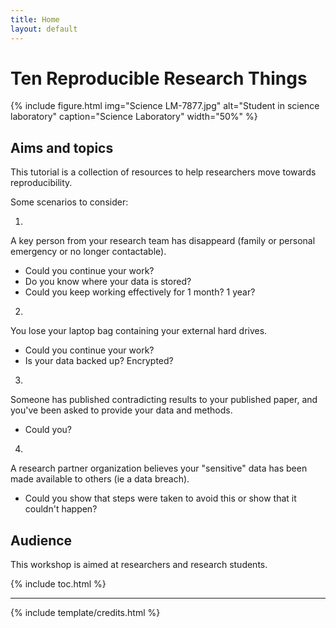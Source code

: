 ```yaml
---
title: Home
layout: default
---
```


# Ten Reproducible Research Things

{% include figure.html img="Science LM-7877.jpg" alt="Student in science laboratory" caption="Science Laboratory" width="50%" %}

## Aims and topics

This tutorial is a collection of resources to help researchers move towards reproducibility. 

Some scenarios to consider:

1.
A key person from your research team has disappeard (family or personal emergency or no longer contactable). 
- Could you continue your work? 
- Do you know where your data is stored? 
- Could you keep working effectively for 1 month? 1 year?

2.
You lose your laptop bag containing your external hard drives. 
- Could you continue your work? 
- Is your data backed up? Encrypted?

3.
Someone has published contradicting results to your published paper, and you've been asked to provide your data and methods. 
- Could you?

4. 
A research partner organization believes your "sensitive" data has been made available to others (ie a data breach). 
- Could you show that steps were taken to avoid this or show that it couldn't happen?

## Audience

This workshop is aimed at researchers and research students.

{% include toc.html %}

------

{% include template/credits.html %}
